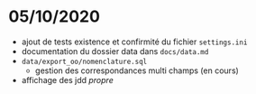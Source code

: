 # 05/10/2020

- ajout de tests existence et confirmité du fichier `settings.ini`
- documentation du dossier data dans `docs/data.md`
- `data/export_oo/nomenclature.sql`
  - gestion des correspondances multi champs (en cours)
- affichage des jdd *propre*